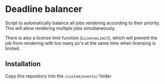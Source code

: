 # Deadline balancer
Script to automatically balance all jobs rendering according to their priority. This will allow rendering multiple jobs simultaneously.

There is also a license limit function (`LicenseLimit`), which will prevent the job from rendering with too many pc's at the same time when licensing is limited.

## Installation
Copy this repository into the `/custom/events/` folder